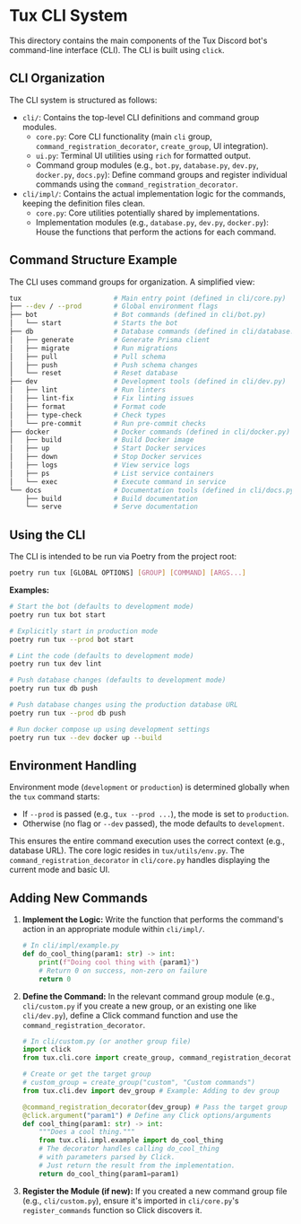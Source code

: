 # Tux CLI System

This directory contains the main components of the Tux Discord bot's command-line interface (CLI). The CLI is built using `click`.

## CLI Organization

The CLI system is structured as follows:

- `cli/`: Contains the top-level CLI definitions and command group modules.
  - `core.py`: Core CLI functionality (main `cli` group, `command_registration_decorator`, `create_group`, UI integration).
  - `ui.py`: Terminal UI utilities using `rich` for formatted output.
  - Command group modules (e.g., `bot.py`, `database.py`, `dev.py`, `docker.py`, `docs.py`): Define command groups and register individual commands using the `command_registration_decorator`.
- `cli/impl/`: Contains the actual implementation logic for the commands, keeping the definition files clean.
  - `core.py`: Core utilities potentially shared by implementations.
  - Implementation modules (e.g., `database.py`, `dev.py`, `docker.py`): House the functions that perform the actions for each command.

## Command Structure Example

The CLI uses command groups for organization. A simplified view:

```bash
tux                       # Main entry point (defined in cli/core.py)
├── --dev / --prod        # Global environment flags
├── bot                   # Bot commands (defined in cli/bot.py)
│   └── start             # Starts the bot
├── db                    # Database commands (defined in cli/database.py)
│   ├── generate          # Generate Prisma client
│   ├── migrate           # Run migrations
│   ├── pull              # Pull schema
│   ├── push              # Push schema changes
│   └── reset             # Reset database
├── dev                   # Development tools (defined in cli/dev.py)
│   ├── lint              # Run linters
│   ├── lint-fix          # Fix linting issues
│   ├── format            # Format code
│   ├── type-check        # Check types
│   └── pre-commit        # Run pre-commit checks
├── docker                # Docker commands (defined in cli/docker.py)
│   ├── build             # Build Docker image
│   ├── up                # Start Docker services
│   ├── down              # Stop Docker services
│   ├── logs              # View service logs
│   ├── ps                # List service containers
│   └── exec              # Execute command in service
└── docs                  # Documentation tools (defined in cli/docs.py)
    ├── build             # Build documentation
    └── serve             # Serve documentation
```

## Using the CLI

The CLI is intended to be run via Poetry from the project root:

```bash
poetry run tux [GLOBAL OPTIONS] [GROUP] [COMMAND] [ARGS...]
```

**Examples:**

```bash
# Start the bot (defaults to development mode)
poetry run tux bot start

# Explicitly start in production mode
poetry run tux --prod bot start

# Lint the code (defaults to development mode)
poetry run tux dev lint

# Push database changes (defaults to development mode)
poetry run tux db push

# Push database changes using the production database URL
poetry run tux --prod db push

# Run docker compose up using development settings
poetry run tux --dev docker up --build
```

## Environment Handling

Environment mode (`development` or `production`) is determined globally when the `tux` command starts:

- If `--prod` is passed (e.g., `tux --prod ...`), the mode is set to `production`.
- Otherwise (no flag or `--dev` passed), the mode defaults to `development`.

This ensures the entire command execution uses the correct context (e.g., database URL). The core logic resides in `tux/utils/env.py`. The `command_registration_decorator` in `cli/core.py` handles displaying the current mode and basic UI.

## Adding New Commands

1. **Implement the Logic:** Write the function that performs the command's action in an appropriate module within `cli/impl/`.

    ```python
    # In cli/impl/example.py
    def do_cool_thing(param1: str) -> int:
        print(f"Doing cool thing with {param1}")
        # Return 0 on success, non-zero on failure
        return 0
    ```

2. **Define the Command:** In the relevant command group module (e.g., `cli/custom.py` if you create a new group, or an existing one like `cli/dev.py`), define a Click command function and use the `command_registration_decorator`.

    ```python
    # In cli/custom.py (or another group file)
    import click
    from tux.cli.core import create_group, command_registration_decorator

    # Create or get the target group
    # custom_group = create_group("custom", "Custom commands")
    from tux.cli.dev import dev_group # Example: Adding to dev group

    @command_registration_decorator(dev_group) # Pass the target group
    @click.argument("param1") # Define any Click options/arguments
    def cool_thing(param1: str) -> int:
        """Does a cool thing."""
        from tux.cli.impl.example import do_cool_thing
        # The decorator handles calling do_cool_thing
        # with parameters parsed by Click.
        # Just return the result from the implementation.
        return do_cool_thing(param1=param1)
    ```

3. **Register the Module (if new):** If you created a new command group file (e.g., `cli/custom.py`), ensure it's imported in `cli/core.py`'s `register_commands` function so Click discovers it.
